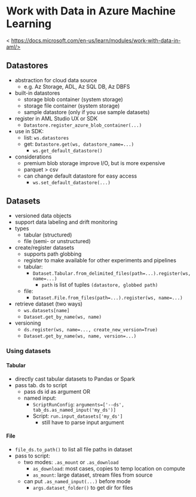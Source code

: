 # Work with Data in Azure Machine Learning
< https://docs.microsoft.com/en-us/learn/modules/work-with-data-in-aml/>

## Datastores
- abstraction for cloud data source
  - e.g. Az Storage, ADL, Az SQL DB, Az DBFS
- built-in datastores
  - storage blob container (system storage)
  - storage file container (system storage)
  - sample datastore (only if you use sample datasets)
- register in AML Studio UX or SDK
  - `Datastore.register_azure_blob_container(...)`
- use in SDK:
  - list: `ws.datastores`
  - get: `Datastore.get(ws, datastore_name=...)`
    - `ws.get_default_datastore()`
- considerations
  - premium blob storage improve I/O, but is more expensive
  - parquet > csv
  - can change default datastore for easy access
    - `ws.set_default_datastore(...)`

## Datasets
- versioned data objects
- support data labeling and drift monitoring
- types
  - tabular (structured)
  - file (semi- or unstructured)
- create/register datasets
  - supports path globbing
  - register to make available for other experiments and pipelines
  - tabular:
    - `Dataset.Tabular.from_delimited_files(path=...).register(ws, name=...)`
      - `path` is list of tuples `(datastore, globbed path)`
  - file:
    - `Dataset.File.from_files(path=...).register(ws, name=...)`
- retrieve dataset (two ways)
  - `ws.datasets[name]`
  - `Dataset.get_by_name(ws, name)`
- versioning
  - `ds.register(ws, name=..., create_new_version=True)`
  - `Dataset.get_by_name(ws, name, version=...)`
### Using datasets
#### Tabular
- directly cast tabular datasets to Pandas or Spark
- pass tab. ds to script
  - pass ds id as argument OR
  - named input: 
    - `ScriptRunConfig`: `arguments=['--ds', tab_ds.as_named_input('my_ds')]`
    - Script: `run.input_datasets['my_ds']`
      - still have to parse input argument
#### File
- `file_ds.to_path()` to list all file paths in dataset
- pass to script:
  - two modes: `.as_mount` or `.as_download`
    - `as_download`: most cases, copies to temp location on compute
    - `as_mount`: large dataset, stream files from source
  - can put `.as_named_input(...)` before mode
    - `args.dataset_folder()` to get dir for files
